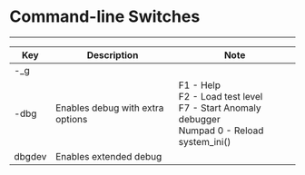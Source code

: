 # Command-line Switches

___

<table><thead>
    <tr>
      <th>Key</th>
      <th>Description</th>
      <th>Note</th>
    </tr></thead>
  <tbody>
    <tr>
      <td>-_g</td>
      <td />
      <td />
    </tr>
    <tr>
      <td>-dbg</td>
      <td>Enables debug with extra options</td>
      <td>F1 - Help<br />F2 - Load test level<br />F7 - Start Anomaly debugger<br />Numpad 0 - Reload system_ini()</td>
    </tr>
    <tr>
      <td>dbgdev</td>
      <td>Enables extended debug</td>
      <td />
    </tr>
  </tbody>
</table>
